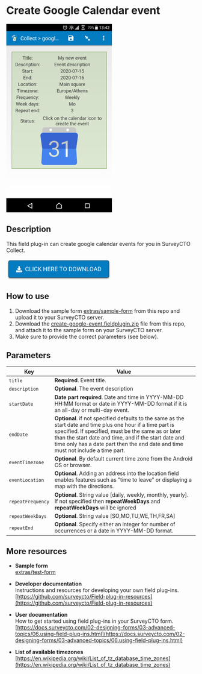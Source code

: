 # Create Google Calendar event

![](extras/create-google-event.png)

## Description

This field plug-in can create google calendar events for you in SurveyCTO Collect. 


[![Download now](extras/download-button.png)](https://github.com/codimcc/create-google-event/raw/just-browser/create-google-event.fieldplugin.zip)

## How to use

1. Download the sample form [extras/sample-form](https://github.com/codimcc/create-google-event/raw/just-browser/extras/sample-form/google%20calendar%20event%20sample.xlsx) from this repo and upload it to your SurveyCTO server.
1. Download the [create-google-event.fieldplugin.zip](https://github.com/codimcc/create-google-event/raw/just-browser/phone-call-dialer.fieldplugin.zip) file from this repo, and attach it to the sample form on your SurveyCTO server.
1. Make sure to provide the correct parameters (see below).

## Parameters

| Key | Value |
| --- | --- |
| `title` | **Required**. Event title. |
| `description` | **Optional**. The event description |
| `startDate`| **Date part required**. Date and time in YYYY-MM-DD HH:MM format or date in YYYY-MM-DD format if it is an all-day or multi-day event.|
| `endDate`| **Optional**. if not specified defaults to the same as the start date and time plus one hour if a time part is specified. If specified, must be the same as or later than the start date and time, and if the start date and time only has a date part then the end date and time must not include a time part. 
| `eventTimezone`| **Optional**. By default current time zone from the Android OS or browser. |
| `eventLocation` | **Optional**. Adding an address into the location field enables features such as "time to leave" or displaying a map with the directions. |
| `repeatFrequency`| **Optional**. String value [daily, weekly, monthly, yearly]. If not specified then **repeatWeekDays** and **repeatWeekDays** will be ignored |
| `repeatWeekDays`| **Optional**. String value [SO,MO,TU,WE,TH,FR,SA]
| `repeatEnd`| **Optional**. Specify either an integer for number of occurrences or a date in YYYY-MM-DD format.|

## More resources

* **Sample form**  
[extras/test-form](https://github.com/codimcc/create-google-event/raw/just-browser/extras/sample-form/Create%20google%20event%20sample.xlsx)
* **Developer documentation**  
Instructions and resources for developing your own field plug-ins.  
[https://github.com/surveycto/Field-plug-in-resources](https://github.com/surveycto/Field-plug-in-resources)
* **User documentation**  
How to get started using field plug-ins in your SurveyCTO form.  
[https://docs.surveycto.com/02-designing-forms/03-advanced-topics/06.using-field-plug-ins.html](https://docs.surveycto.com/02-designing-forms/03-advanced-topics/06.using-field-plug-ins.html)

* **List of available timezones** 
[https://en.wikipedia.org/wiki/List_of_tz_database_time_zones](https://en.wikipedia.org/wiki/List_of_tz_database_time_zones) 
